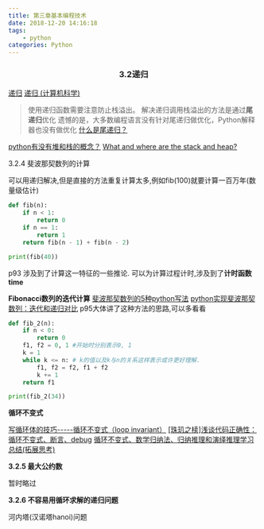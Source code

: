 ```yaml
---
title: 第三章基本编程技术
date: 2018-12-20 14:16:18
tags:
    - python
categories: Python
---
```


### <center>3.2递归</center>

[递归](https://zh.wikipedia.org/wiki/%E9%80%92%E5%BD%92)
[递归 (计算机科学)](https://zh.wikipedia.org/wiki/%E9%80%92%E5%BD%92_(%E8%AE%A1%E7%AE%97%E6%9C%BA%E7%A7%91%E5%AD%A6))
>使用递归函数需要注意防止栈溢出。
解决递归调用栈溢出的方法是通过**尾递归**优化
遗憾的是，大多数编程语言没有针对尾递归做优化，Python解释器也没有做优化
[什么是尾递归？](https://www.zhihu.com/question/20761771)

[python有没有堆和栈的概念？](https://www.zhihu.com/question/34835069)
[What and where are the stack and heap?](https://stackoverflow.com/questions/79923/what-and-where-are-the-stack-and-heap)

3.2.4 斐波那契数列的计算

可以用递归解决,但是直接的方法重复计算太多,例如fib(100)就要计算一百万年(数量级估计)
```python
def fib(n):
    if n < 1:
        return 0
    if n == 1:
        return 1
    return fib(n - 1) + fib(n - 2)

print(fib(40))
```
p93 涉及到了计算这一特征的一些推论.
可以为计算过程计时,涉及到了**计时函数time**

**Fibonacci数列的迭代计算**
[斐波那契数列的5种python写法](https://www.cnblogs.com/panlq/p/9307203.html)
[python实现斐波那契数列：迭代和递归对比](https://blog.csdn.net/wuu1299/article/details/78951328)
p95大体讲了这种方法的思路,可以多看看

```python
def fib_2(n):
    if n < 0:
        return 0
    f1, f2 = 0, 1 #开始时分别表示0, 1
    k = 1 
    while k <= n: # k的值以及k与n的关系这样表示或许更好理解.
        f1, f2 = f2, f1 + f2
        k += 1
    return f1

print(fib_2(34))
```

**循环不变式**

[写循环体的技巧-----循环不变式（loop invariant）](https://blog.csdn.net/ustcyy91/article/details/80375819)
[[珠玑之椟]浅谈代码正确性：循环不变式、断言、debug](https://www.cnblogs.com/wuyuegb2312/p/3133758.html)
[循环不变式、数学归纳法、归纳推理和演绎推理学习总结(拓展思考)](https://blog.csdn.net/u011382381/article/details/52764933)

**3.2.5 最大公约数**

暂时略过

**3.2.6 不容易用循环求解的递归问题**

河内塔(汉诺塔hanoi)问题
